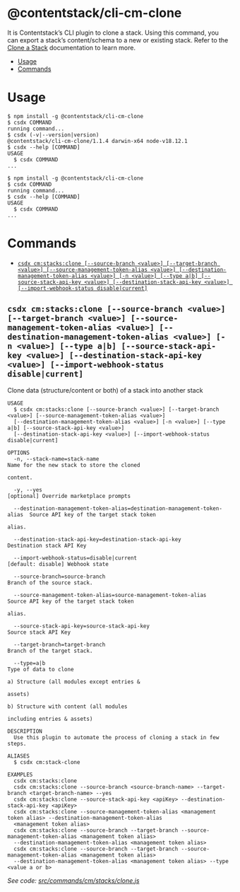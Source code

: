 @contentstack/cli-cm-clone
==========================

It is Contentstack’s CLI plugin to clone a stack. Using this command, you can export a stack’s content/schema to a new or existing stack. Refer to the [Clone a Stack](https://www.contentstack.com/docs/developers/cli/clone-a-stack/) documentation to learn more.


<!-- toc -->
* [Usage](#usage)
* [Commands](#commands)
<!-- tocstop -->
# Usage
<!-- usage -->
```sh-session
$ npm install -g @contentstack/cli-cm-clone
$ csdx COMMAND
running command...
$ csdx (-v|--version|version)
@contentstack/cli-cm-clone/1.1.4 darwin-x64 node-v18.12.1
$ csdx --help [COMMAND]
USAGE
  $ csdx COMMAND
...
```
<!-- usagestop -->
```sh-session
$ npm install -g @contentstack/cli-cm-clone
$ csdx COMMAND
running command...
$ csdx --help [COMMAND]
USAGE
  $ csdx COMMAND
...
```
# Commands
<!-- commands -->
* [`csdx cm:stacks:clone [--source-branch <value>] [--target-branch <value>] [--source-management-token-alias <value>] [--destination-management-token-alias <value>] [-n <value>] [--type a|b] [--source-stack-api-key <value>] [--destination-stack-api-key <value>] [--import-webhook-status disable|current]`](#csdx-cmstacksclone---source-branch-value---target-branch-value---source-management-token-alias-value---destination-management-token-alias-value--n-value---type-ab---source-stack-api-key-value---destination-stack-api-key-value---import-webhook-status-disablecurrent)

## `csdx cm:stacks:clone [--source-branch <value>] [--target-branch <value>] [--source-management-token-alias <value>] [--destination-management-token-alias <value>] [-n <value>] [--type a|b] [--source-stack-api-key <value>] [--destination-stack-api-key <value>] [--import-webhook-status disable|current]`

Clone data (structure/content or both) of a stack into another stack

```
USAGE
  $ csdx cm:stacks:clone [--source-branch <value>] [--target-branch <value>] [--source-management-token-alias <value>]
  [--destination-management-token-alias <value>] [-n <value>] [--type a|b] [--source-stack-api-key <value>]
  [--destination-stack-api-key <value>] [--import-webhook-status disable|current]

OPTIONS
  -n, --stack-name=stack-name                                              Name for the new stack to store the cloned
                                                                           content.

  -y, --yes                                                                [optional] Override marketplace prompts

  --destination-management-token-alias=destination-management-token-alias  Source API key of the target stack token
                                                                           alias.

  --destination-stack-api-key=destination-stack-api-key                    Destination stack API Key

  --import-webhook-status=disable|current                                  [default: disable] Webhook state

  --source-branch=source-branch                                            Branch of the source stack.

  --source-management-token-alias=source-management-token-alias            Source API key of the target stack token
                                                                           alias.

  --source-stack-api-key=source-stack-api-key                              Source stack API Key

  --target-branch=target-branch                                            Branch of the target stack.

  --type=a|b                                                               Type of data to clone
                                                                           a) Structure (all modules except entries &
                                                                           assets)
                                                                           b) Structure with content (all modules
                                                                           including entries & assets)

DESCRIPTION
  Use this plugin to automate the process of cloning a stack in few steps.

ALIASES
  $ csdx cm:stack-clone

EXAMPLES
  csdx cm:stacks:clone
  csdx cm:stacks:clone --source-branch <source-branch-name> --target-branch <target-branch-name> --yes
  csdx cm:stacks:clone --source-stack-api-key <apiKey> --destination-stack-api-key <apiKey>
  csdx cm:stacks:clone --source-management-token-alias <management token alias> --destination-management-token-alias
  <management token alias>
  csdx cm:stacks:clone --source-branch --target-branch --source-management-token-alias <management token alias>
  --destination-management-token-alias <management token alias>
  csdx cm:stacks:clone --source-branch --target-branch --source-management-token-alias <management token alias>
  --destination-management-token-alias <management token alias> --type <value a or b>
```

_See code: [src/commands/cm/stacks/clone.js](https://github.com/contentstack/cli/blob/main/packages/contentstack-clone/src/commands/cm/stacks/clone.js)_
<!-- commandsstop -->
